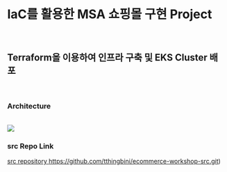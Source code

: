# IaC를 활용한 MSA 쇼핑몰 구현 Project
<br>

## Terraform을 이용하여 인프라 구축 및 EKS Cluster 배포
<br>

### Architecture
<br>
<img src="https://github.com/tthingbini/MSA-Project/assets/137377076/527234de-3291-43df-b105-66d16798d11c">

### src Repo Link 
[ src repository ](https://github.com/tthingbini/ecommerce-workshop-src.git)https://github.com/tthingbini/ecommerce-workshop-src.git)
